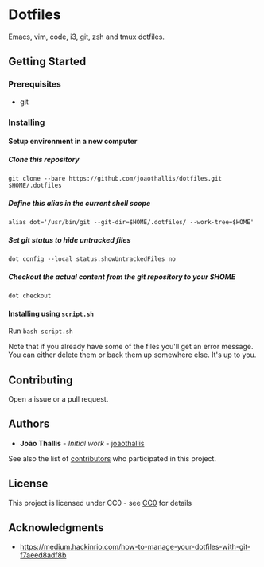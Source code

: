 # Dotfiles

Emacs, vim, code, i3, git, zsh and tmux dotfiles.

## Getting Started

### Prerequisites

- git

### Installing

#### Setup environment in a new computer

##### Clone this repository

`git clone --bare https://github.com/joaothallis/dotfiles.git $HOME/.dotfiles`

##### Define this alias in the current shell scope

`alias dot='/usr/bin/git --git-dir=$HOME/.dotfiles/ --work-tree=$HOME'`

##### Set git status to hide untracked files

`dot config --local status.showUntrackedFiles no`

##### Checkout the actual content from the git repository to your $HOME

`dot checkout`

#### Installing using `script.sh`

Run `bash script.sh`

Note that if you already have some of the files you'll get an error message. You can either delete them or back them up somewhere else. It's up to you.

## Contributing

Open a issue or a pull request.

## Authors

* **João Thallis** - *Initial work* - [joaothallis](https://github.com/joaothallis)

See also the list of [contributors](https://github.com/your/project/contributors) who participated in this project.

## License

This project is licensed under CC0 - see [CC0](https://creativecommons.org/choose/zero/?lang=en) for details

## Acknowledgments

* https://medium.hackinrio.com/how-to-manage-your-dotfiles-with-git-f7aeed8adf8b


